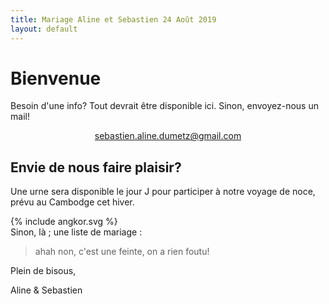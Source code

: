 ```yaml
---
title: Mariage Aline et Sebastien 24 Août 2019
layout: default
---
```


# Bienvenue

Besoin d'une info? Tout devrait être disponible ici. Sinon, envoyez-nous un mail!

<center>
  <a href="mailto:sebastien.aline.dumetz@gmail.com" target="_top" >sebastien.aline.dumetz@gmail.com</a>
</center>

## Envie de nous faire plaisir?

Une urne sera disponible le jour J pour participer à notre voyage de noce, prévu au Cambodge cet hiver.

<div class="fw-image-wrapper">
  {% include angkor.svg %}
</div>
Sinon, là ; une liste de mariage :


> ahah non, c'est une feinte, on a rien foutu!

Plein de bisous,

<div class="text-right">
Aline & Sebastien
</div>
